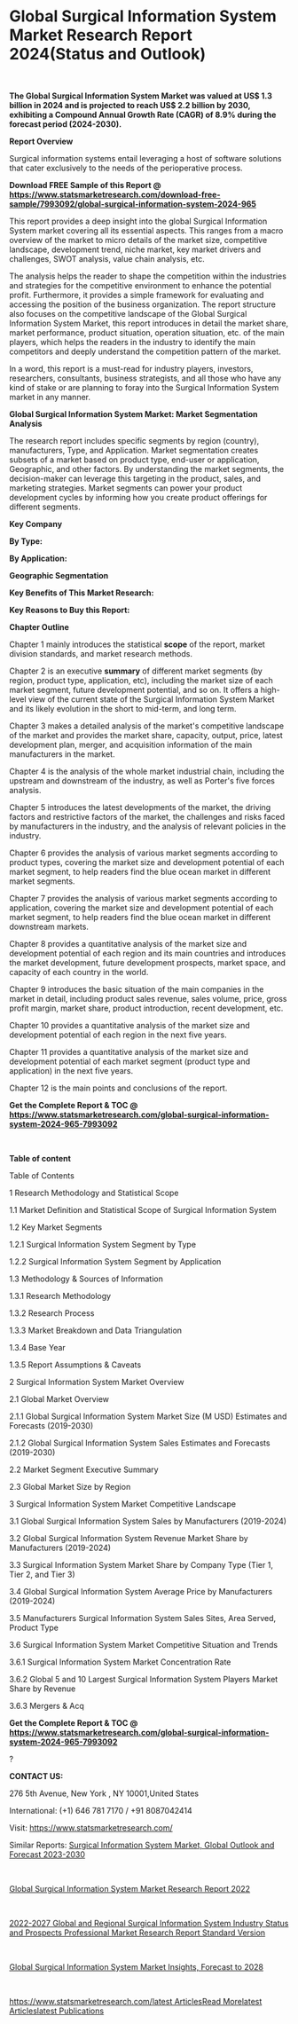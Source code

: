 <h1>Global Surgical Information System Market Research Report 2024(Status and Outlook)</h1><br/><p><strong>The Global Surgical Information System Market was valued at US$ 1.3 billion in 2024 and is projected to reach US$ 2.2 billion by 2030, exhibiting a Compound Annual Growth Rate (<strong>CAGR</strong>) of 8.9% during the forecast period (2024-2030).</strong></p>
 
 
 
 <p><strong>Report Overview</strong></p>
 
 
 
 <p>Surgical information systems entail leveraging a host of software solutions that cater exclusively to the needs of the perioperative process.</p>
 
 
 
 <p><strong>Download FREE Sample of this Report @ <a href="https://www.statsmarketresearch.com/download-free-sample/7993092/global-surgical-information-system-2024-965">https://www.statsmarketresearch.com/download-free-sample/7993092/global-surgical-information-system-2024-965</a></strong></p>
 
 
 
 <p>This report provides a deep insight into the global Surgical Information System market covering all its essential aspects. This ranges from a macro overview of the market to micro details of the market size, competitive landscape, development trend, niche market, key market drivers and challenges, SWOT analysis, value chain analysis, etc.</p>
 
 
 
 <p>The analysis helps the reader to shape the competition within the industries and strategies for the competitive environment to enhance the potential profit. Furthermore, it provides a simple framework for evaluating and accessing the position of the business organization. The report structure also focuses on the competitive landscape of the Global Surgical Information System Market, this report introduces in detail the market share, market performance, product situation, operation situation, etc. of the main players, which helps the readers in the industry to identify the main competitors and deeply understand the competition pattern of the market.</p>
 
 
 
 <p>In a word, this report is a must-read for industry players, investors, researchers, consultants, business strategists, and all those who have any kind of stake or are planning to foray into the Surgical Information System market in any manner.</p>
 
 
 
 <p><strong>Global Surgical Information System Market: Market Segmentation Analysis</strong></p>
 
 
 
 <p>The research report includes specific segments by region (country), manufacturers, Type, and Application. Market segmentation creates subsets of a market based on product type, end-user or application, Geographic, and other factors. By understanding the market segments, the decision-maker can leverage this targeting in the product, sales, and marketing strategies. Market segments can power your product development cycles by informing how you create product offerings for different segments.</p>
 
 
 
 <p><strong>Key Company</strong></p>
 
 
 
 <p><strong>By Type:</strong></p>
 
 
 
 <p><strong><strong>By Application</strong>:</strong></p>
 
 
 
 <p><strong>Geographic Segmentation</strong></p>
 
 
 
 <p><strong>Key Benefits of This Market Research:</strong></p>
 
 
 
 <p><strong>Key <strong>Reasons to Buy</strong> this Report:</strong></p>
 
 
 
 <p><strong>Chapter Outline</strong></p>
 
 
 
 <p>Chapter 1 mainly introduces the statistical <strong>scope</strong> of the report, market division standards, and market research methods.</p>
 
 
 
 <p>Chapter 2 is an executive <strong>summary</strong> of different market segments (by region, product type, application, etc), including the market size of each market segment, future development potential, and so on. It offers a high-level view of the current state of the Surgical Information System Market and its likely evolution in the short to mid-term, and long term.</p>
 
 
 
 <p>Chapter 3 makes a detailed analysis of the market&#39;s competitive landscape of the market and provides the market share, capacity, output, price, latest development plan, merger, and acquisition information of the main manufacturers in the market.</p>
 
 
 
 <p>Chapter 4 is the analysis of the whole market industrial chain, including the upstream and downstream of the industry, as well as Porter&#39;s five forces analysis.</p>
 
 
 
 <p>Chapter 5 introduces the latest developments of the market, the driving factors and restrictive factors of the market, the challenges and risks faced by manufacturers in the industry, and the analysis of relevant policies in the industry.</p>
 
 
 
 <p>Chapter 6 provides the analysis of various market segments according to product types, covering the market size and development potential of each market segment, to help readers find the blue ocean market in different market segments.</p>
 
 
 
 <p>Chapter 7 provides the analysis of various market segments according to application, covering the market size and development potential of each market segment, to help readers find the blue ocean market in different downstream markets.</p>
 
 
 
 <p>Chapter 8 provides a quantitative analysis of the market size and development potential of each region and its main countries and introduces the market development, future development prospects, market space, and capacity of each country in the world.</p>
 
 
 
 <p>Chapter 9 introduces the basic situation of the main companies in the market in detail, including product sales revenue, sales volume, price, gross profit margin, market share, product introduction, recent development, etc.</p>
 
 
 
 <p>Chapter 10 provides a quantitative analysis of the market size and development potential of each region in the next five years.</p>
 
 
 
 <p>Chapter 11 provides a quantitative analysis of the market size and development potential of each market segment (product type and application) in the next five years.</p>
 
 
 
 <p>Chapter 12 is the main points and conclusions of the report.</p>
 
 
 
 <div><b>Get the Complete Report & TOC @ <a href="https://www.statsmarketresearch.com/global-surgical-information-system-2024-965-7993092">https://www.statsmarketresearch.com/global-surgical-information-system-2024-965-7993092</a></b></div>
 
 
 
 <p><br />
 
 <b>Table of content</b></p>
 
 
 
 <p>Table of Contents<br />
 
 1 Research Methodology and Statistical Scope<br />
 
 1.1 Market Definition and Statistical Scope of Surgical Information System<br />
 
 1.2 Key Market Segments<br />
 
 1.2.1 Surgical Information System Segment by Type<br />
 
 1.2.2 Surgical Information System Segment by Application<br />
 
 1.3 Methodology & Sources of Information<br />
 
 1.3.1 Research Methodology<br />
 
 1.3.2 Research Process<br />
 
 1.3.3 Market Breakdown and Data Triangulation<br />
 
 1.3.4 Base Year<br />
 
 1.3.5 Report Assumptions & Caveats<br />
 
 2 Surgical Information System Market Overview<br />
 
 2.1 Global Market Overview<br />
 
 2.1.1 Global Surgical Information System Market Size (M USD) Estimates and Forecasts (2019-2030)<br />
 
 2.1.2 Global Surgical Information System Sales Estimates and Forecasts (2019-2030)<br />
 
 2.2 Market Segment Executive Summary<br />
 
 2.3 Global Market Size by Region<br />
 
 3 Surgical Information System Market Competitive Landscape<br />
 
 3.1 Global Surgical Information System Sales by Manufacturers (2019-2024)<br />
 
 3.2 Global Surgical Information System Revenue Market Share by Manufacturers (2019-2024)<br />
 
 3.3 Surgical Information System Market Share by Company Type (Tier 1, Tier 2, and Tier 3)<br />
 
 3.4 Global Surgical Information System Average Price by Manufacturers (2019-2024)<br />
 
 3.5 Manufacturers Surgical Information System Sales Sites, Area Served, Product Type<br />
 
 3.6 Surgical Information System Market Competitive Situation and Trends<br />
 
 3.6.1 Surgical Information System Market Concentration Rate<br />
 
 3.6.2 Global 5 and 10 Largest Surgical Information System Players Market Share by Revenue<br />
 
 3.6.3 Mergers & Acq</p>
 
 
 
 <div><b>Get the Complete Report & TOC @ <a href="https://www.statsmarketresearch.com/global-surgical-information-system-2024-965-7993092">https://www.statsmarketresearch.com/global-surgical-information-system-2024-965-7993092</a></b></div>
 
 
 
 <p>? </p>
 
 
 
 <p><b>CONTACT US:</b><br />
 
 276 5th Avenue, New York , NY 10001,United States<br />
 
 International: (+1) 646 781 7170 / +91 8087042414<br />
 
 Visit: <a href="https://www.statsmarketresearch.com/">https://www.statsmarketresearch.com/</a><br />
 
 Similar Reports: <a href="https://www.statsmarketresearch.com/global-surgical-information-system-2024-965-7993092">Surgical Information System Market, Global Outlook and Forecast 2023-2030</a><br />
 
 <br />
 
 <a href="https://www.statsmarketresearch.com/global-surgical-information-system-2024-965-7993092">Global Surgical Information System Market Research Report 2022</a><br />
 
 <br />
 
 <a href="https://www.statsmarketresearch.com/global-surgical-information-system-2024-965-7993092">2022-2027 Global and Regional Surgical Information System Industry Status and Prospects Professional Market Research Report Standard Version</a><br />
 
 <br />
 
 <a href="https://www.statsmarketresearch.com/global-surgical-information-system-2024-965-7993092">Global Surgical Information System Market Insights, Forecast to 2028</a><br />
 
 <br />
 
 <a href="https://gyeongbokgung.com">https://www.statsmarketresearch.com/</a><a href="https://hallyeomaritime.com">latest Articles</a><a href="https://jingwansa.com">Read More</a><a href="https://nguoiviet.jp/">latest Articles</a><a href="https://www.intelmarketresearch.com/">latest Publications</a></p>